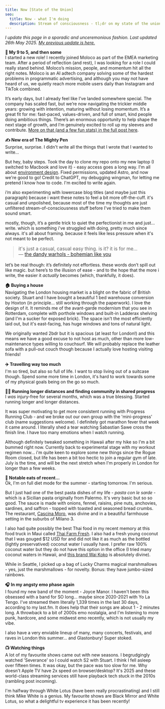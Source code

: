 ```yaml
---
title: Now [State of the Union] 
seo:
  title: Now - what I'm doing 
  description: Stream of consciousness - tl;dr on my state of the union
---
```

*I update this page in a sporadic and unceremonious fashion. Last updated 26th May 2025.
<a href='/2024-08-24-now'>My previous update is here.</a>*

**💼 My 9 to 5, and then some**  
I started a new role! I recently joined Moloco as part of the EMEA marketing team. After a period of reflection (and rest), I was looking for a role I could really stand behind. Moloco’s mission, people, and momentum hit all the right notes. Moloco is an AI adtech company solving some of the hardest problems in programmatic advertising, and although you may not have heard of us, we quietly reach more mobile users daily than Instagram and TikTok combined.

It’s early days, but I already feel like I’ve landed somewhere special. The company has scaled fast, but we’re now navigating the trickier middle years: growing with intention, maturing without losing momentum. It’s a great fit for me: fast-paced, values-driven, and full of smart, kind people doing ambitious things. There’s an enormous opportunity to help shape the next stage of growth, and I’m genuinely excited to roll up my sleeves and contribute. <a href='/blog/2025-05-26-90-days-in'> More on that (and a few fun stats) in the full post here</a>.


**✍️ New era of The Mighty Pen**  
Surprise, surprise. I didn't write all the things that I wrote that I wanted to write... 

But hey, baby steps. Took the day to clone my repo onto my new laptop (I switched to Macbook and love it) - easy access goes a long way. I'm all about <a href='https://jamesclear.com/environment-design-organ-donation'>environment design</a>. Fixed permissions, updated Astro, and now we're good to go! Credit to ChatGPT, my debugging wingman, for letting me pretend I know how to code. I'm excited to write again.

i’m also experimenting with lowercase blog titles (and maybe just this paragraph) because i want these notes to feel a bit more off-the-cuff. it's casual and unpolished, because most of the time my thoughts are just unfiltered stream-of-consciousness stuff before I've tried to make them sound smart.

mostly, though, it’s a gentle trick to quiet the perfectionist in me and just... write. which is something i've struggled with doing, pretty much since always. it's all about framing. because it feels like less pressure when it's not meant to be perfect.

<blockquote style="font-size: 1.1em; line-height: 1.2em">
it's just a casual, casual easy thing. is it? it is for me...<br>
— <a href='https://www.youtube.com/watch?v=CU3mc0yvRNk'>the dandy warhols - bohemian like you</a>
</blockquote>

let’s be real though: it’s definitely not effortless. these words don’t spill out like magic. but here’s to the illusion of ease - and to the hope that the more i write, the easier it <em>actually</em> becomes (which, thankfully, it does).

**🏠 Buying a house**  
Navigating the London housing market is a blight on the fabric of British society. Stuart and I have bought a beautiful 1 bed warehouse conversion by Hoxton (in principle... still working through the paperwork). I love the design of it. It reminds me of the avant-garde modernism that you see in Rotterdam, complete with porthole windows and built-in Ladderax shelving (and I'm a sucker for exposed brick). The space isn't the most efficiently laid out, but it's east-facing, has huge windows and tons of natural light. 

We originally wanted 2bdr but it is spacious (at least for London!) and this means we have a good excuse to not host as much, other than more low-maintenance types willing to couchsurf. We will probably replace the leather sofa with a pull-out couch though because I actually love hosting visiting friends!

**✈️ Travelling way too much**  
I'm so tired, but also so full of life. I want to stop living out of a suitcase though. Spend some more time in London, it's hard to work towards some of my physical goals being on the go so much. 

**🏃‍♀️ Running longer distances and finding community in shared progress**  
I <em> was </em> injury-free for several months, which was a true blessing. Started running longer and longer distances.

It was super motivating to get more consistent running with Progress Running Club - and we broke out our own group with the 'mini-progress' club (name suggestions welcome). I definitely got marathon fever that week it came around. I literally shed a tear watching Sabastian Sawe cross the finish line. I have too many emotions when I watch running. 

Although definitely tweaked something in Hawaii after my hike so I'm a bit bummed right now. Currently back to experimental stage with my workout regimen now... i'm quite keen to explore some new things since the Rogue Room closed, but life has been a bit too hectic to join a regular gym of late. July is the time, and will be the next stretch when I'm properly in London for longer than a few weeks.

**🍎 Notable eats of recent...**  
Ok, I'm on full diet mode for the summer - starting tomorrow. I'm serious.

But I just had one of the best pasta dishes of my life - <em>pasta con le sarde</em> - which is a Sicilian pasta originally from Palermo. It's very basic but so so good. The sauce is made with onions, fennel, raisins, pine nuts, anchovies, sardines, and saffron - topped with toasted and seasoned bread crumbs. The restaurant, <a href='https://maps.app.goo.gl/zicyBvXUvBEw16Ho9'>Cascina Moro</a>, was divine and in a beautiful farmhouse setting in the suburbs of Milano 3.

I also had quite possibly the best Thai food in my recent memory at this food truck in Maui called <a href='https://maps.app.goo.gl/VZ1WW3arNiNeaFpZ6'>Thai Farm Fresh</a>. I also had a fresh young coconut that I was gouged $12 USD for and did not like it as much as the bottled (lightly preservatived) coconut water I usually have. I prefer raw 100% coconut water but they do not have this option in the office (I tried many coconut waters in Hawaii, and <a href='https://www.drinkwaikoko.com/'>this brand Wai Koko</a> is absolutely divine).

While in Seattle, I picked up a bag of Lucky Charms magical marshmallows - yes, just the marshmallows - for novelty. Bonus: they have jumbo-sized rainbows.

**🎧 In my angsty emo phase again**  
I found my new band of the moment - Joyce Manor. I haven't been this obsessed with a band for SO long... maybe since 2020-2021 with Yo La Tengo. I've streamed them literally 1,339 times in the last 30 days, according to my last.fm. It does help that their songs are about 1 - 2 minutes long. A throwback to a bit of 2000s emo nostalgia, and I'm listening to more punk, hardcore, and some midwest emo recently, which is not usually my vibe.

I also have a very enviable lineup of many, many concerts, festivals, and raves in London this summer... and Glastonbury! Super stoked.

**📺 Watching things**  
A lot of my favourite shows came out with new seasons. I begrudgingly watched 'Severance' so I could watch S2 with Stuart. I think I fell asleep over fifteen times. It was okay, but the pace was too slow for me. Why doesn't Apple TV have 2x speed on browser/desktop? It's 2025 and these world-class streaming services still have playback tech stuck in the 2010s (rambling post incoming).

I'm halfway through White Lotus (have been really procrastinating) and I still think Mike White is a genius. My favourite shows are Black Mirror and White Lotus, so what a delightful tv experience it has been recently!